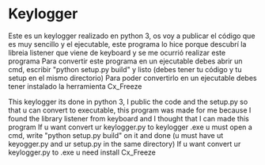 # Keylogger
Este es un keylogger realizado en python 3, os voy a publicar el código que es muy sencillo y el ejecutable, este programa lo hice porque descubrí la libreia listener que viene de keyboard y se me ocurrió realizar este programa
Para convertir este programa en un ejecutable debes abrir un cmd, escribir "python setup.py build" y listo (debes tener tu código y tu setup en el mismo directorio)
Para poder convertirlo en un ejecutable debes tener instalado la herramienta Cx_Freeze

This keylogger its done in python 3, I public the code and the setup.py so that u can convert to executable, this program was made for me because I found the library listener from keyboard and I thought that I can made this program
If u want convert ur keylogger.py to keylogger .exe u must open a cmd, write "python setup.py build" on it and done (u must have ut keyogger.py and ur setup.py in the same directory)
If u want convert ur keylogger.py to .exe u need install Cx_Freeze
